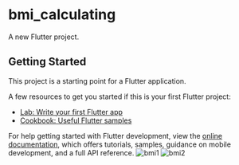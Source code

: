 # bmi_calculating

A new Flutter project.

## Getting Started

This project is a starting point for a Flutter application.

A few resources to get you started if this is your first Flutter project:

- [Lab: Write your first Flutter app](https://docs.flutter.dev/get-started/codelab)
- [Cookbook: Useful Flutter samples](https://docs.flutter.dev/cookbook)

For help getting started with Flutter development, view the
[online documentation](https://docs.flutter.dev/), which offers tutorials,
samples, guidance on mobile development, and a full API reference.
![bmi1](https://github.com/user-attachments/assets/a6d2bf4e-b4b9-4da5-9893-697220657930)
![bmi2](https://github.com/user-attachments/assets/a1708b58-c4cc-40bb-98b6-aa0ad162564a)
